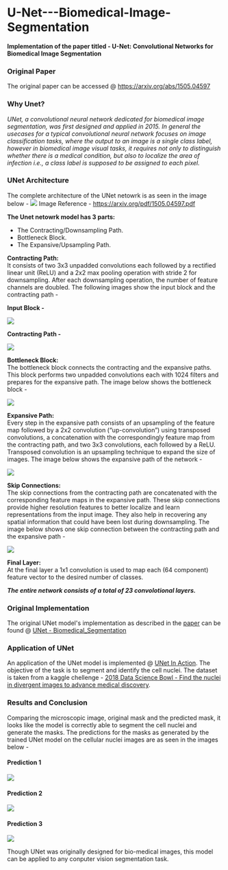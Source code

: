 # U-Net---Biomedical-Image-Segmentation

 **Implementation of the paper titled - U-Net: Convolutional Networks for Biomedical Image Segmentation**
 
### Original Paper<br>
The original paper can be accessed @ https://arxiv.org/abs/1505.04597

### Why Unet? <br>
*UNet, a convolutional neural network dedicated for biomedical image segmentation, was first designed and applied in 2015. In general the usecases for a typical convolutional neural network focuses on image classification tasks, where
the output to an image is a single class label, however in biomedical image visual tasks, it requires not only to distinguish whether there is a medical condition, but also to localize the area of infection i.e., a class label is supposed to be assigned to each pixel.*

### UNet Architecture <br>

The complete architecture of the UNet netowrk is as seen in the image below - 
![](https://github.com/sauravmishra1710/U-Net---Biomedical-Image-Segmentation/blob/main/Images/Unet_Architecture.PNG)
Image Reference - https://arxiv.org/pdf/1505.04597.pdf

**The Unet netowrk model has 3 parts:**

- The Contracting/Downsampling Path.
- Bottleneck Block.
- The Expansive/Upsampling Path.

**Contracting Path:**<br>
It consists of two 3x3 unpadded convolutions each followed by a rectified linear unit (ReLU) and a 2x2 max pooling operation with stride 2 for downsampling. After each downsampling operation, the number of feature channels are doubled. The following images show the input block and the contracting path - 

**Input Block -**

![](https://github.com/sauravmishra1710/U-Net---Biomedical-Image-Segmentation/blob/main/Images/Input.png)

**Contracting Path -**

![](https://github.com/sauravmishra1710/U-Net---Biomedical-Image-Segmentation/blob/main/Images/Contracting_Path.png)

**Bottleneck Block:**<br>
The bottleneck block connects the contracting and the expansive paths. This block performs two unpadded convolutions each with 1024 filters and prepares for the expansive path. The image below shows the bottleneck block - 

![](https://github.com/sauravmishra1710/U-Net---Biomedical-Image-Segmentation/blob/main/Images/BottleNeck.png)

**Expansive Path:**<br>
Every step in the expansive path consists of an upsampling of the feature map followed by a 2x2 convolution (“up-convolution”) using transposed convolutions, a concatenation with the correspondingly feature map from the contracting path, and two 3x3 convolutions, each followed by a ReLU. Transposed convolution is an upsampling technique to expand the size of images. The image below shows the expansive path of the network - 

![](https://github.com/sauravmishra1710/U-Net---Biomedical-Image-Segmentation/blob/main/Images/Expansive_Path.PNG)

**Skip Connections:**<br>
The skip connections from the contracting path are concatenated with the corresponding feature maps in the expansive path. These skip connections provide higher resolution features to better localize and learn representations from the input image. They also help in recovering any spatial information that could have been lost during downsampling. The image below shows one skip connection between the contracting path and the expansive path - 

![](https://github.com/sauravmishra1710/U-Net---Biomedical-Image-Segmentation/blob/main/Images/Skip_Connection.PNG)

**Final Layer:**<br>
At the final layer a 1x1 convolution is used to map each (64 component) feature vector to the desired number of classes.

***The entire network consists of a total of 23 convolotional layers.***

### Original Implementation

The original UNet model's implementation as described in the [paper](https://arxiv.org/pdf/1505.04597.pdf) can be found @ [UNet - Biomedical_Segmentation](https://github.com/sauravmishra1710/U-Net---Biomedical-Image-Segmentation/blob/main/UNet%20-%20Biomedical_Segmentation.ipynb)

### Application of UNet

An application of the UNet model is implemented @ [UNet In Action](https://github.com/sauravmishra1710/U-Net---Biomedical-Image-Segmentation/blob/main/UNet%20In%20Action.ipynb). The objective of the task is to segment and identify the cell nuclei. The dataset is taken from a kaggle chellenge - [2018 Data Science Bowl - Find the nuclei in divergent images to advance medical discovery](https://www.kaggle.com/c/data-science-bowl-2018/).

### Results and Conclusion

Comparing the microscopic image, original mask and the predicted mask, it looks like the model is correctly able to segment the cell nuclei and generate the masks. The predictions for the masks as generated by the trained UNet model on the cellular nuclei images are as seen in the images below - 

#### Prediction 1

![](https://github.com/sauravmishra1710/U-Net---Biomedical-Image-Segmentation/blob/main/Images/Predicted_Mask_1.PNG)

#### Prediction 2

![](https://github.com/sauravmishra1710/U-Net---Biomedical-Image-Segmentation/blob/main/Images/Predicted_Mask_2.PNG)

#### Prediction 3

![](https://github.com/sauravmishra1710/U-Net---Biomedical-Image-Segmentation/blob/main/Images/Predicted_Mask_3.PNG)

Though UNet was originally designed for bio-medical images, this model can be applied to any conputer vision segmentation task.

